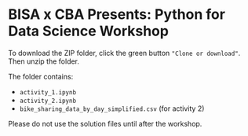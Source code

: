 # BISA x CBA Presents: Python for Data Science Workshop

To download the ZIP folder, click the green button `"Clone or download"`. Then unzip the folder.

The folder contains:
- `activity_1.ipynb`
- `activity_2.ipynb`
- `bike_sharing_data_by_day_simplified.csv` (for activity 2)

Please do not use the solution files until after the workshop.
